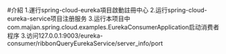 #介紹
1.運行spring-cloud-eureka項目啟動註冊中心
2.运行spring-cloud-eureka-service项目注册服务
3.运行本项目中com.majian.spring.cloud.examples.EurekaConsumerApplication启动消费者程序
3.访问127.0.0.1:9003/eureka-consumer/ribbonQueryEurekaService/server_info/port